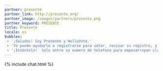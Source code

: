 ```yaml
---
partner: presente
partner_link: http://presente.org/
partner_image: /images/partners/presente.png
partner_keyword: PRESENTE
title: Presente
locale: es
bubbles:
 - '¡Saludos! Soy Presente y HelloVote.'
 - 'Yo puedo ayudarle a registrarse para votar, revisar su registro, y también ayudar a que se registren sus amigos.'
 - '¡Inténtelo!  Solo entre su numero de telefono para empezar<span class="mobileOnly">, o <a href="https://m.me/hellovote">empiece un chat por Facebook Messenger</a></span>.'
---
```

{% include chat.html %}
